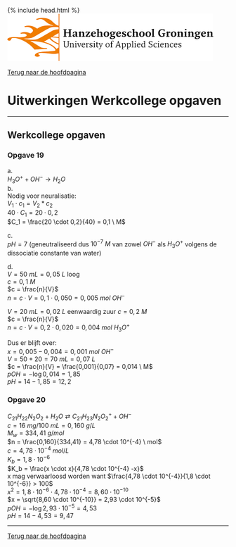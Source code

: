 {% include head.html %}
![Hanze](../hanze/hanze.png)

[Terug naar de hoofdpagina ](../index.md)

# Uitwerkingen Werkcollege opgaven

---

## Werkcollege opgaven

### Opgave 19

a.  
$H_3O^+ + OH^- \rightarrow H_2O$  
b.  
Nodig voor neuralisatie:  
$V_1 \cdot c_1 = V_2 * c_2$  
$40 \cdot C_1 = 20 \cdot 0,2$  
$C_1 = \frac{20 \cdot 0,2}{40} = 0,1 \ M$  

c.  
$pH = 7$ (geneutraliseerd dus $10^{-7} \ M$ van zowel $OH^-$ als $H_3O^+$ volgens de dissociatie constante van water)  

d.  
$V = 50 \ mL = 0,05 \ L$ loog  
$c = 0,1 \ M$  
$c = \frac{n}{V}$  
$n = c \cdot V = 0,1 \cdot 0,050 = 0,005 \ mol \ OH^-$  

$V = 20 \ mL = 0,02 \ L$ eenwaardig zuur
$c = 0,2 \ M$  
$c = \frac{n}{V}$  
$n = c \cdot V = 0,2 \cdot 0,020 = 0,004 \ mol \ H_3O^+$  

Dus er blijft over:  
$x = 0,005-0,004 = 0,001 \ mol \ OH^-$  
$V = 50 + 20 = 70 \ mL = 0,07 \ L$  
$c = \frac{n}{V} = \frac{0,001}{0,07} = 0,014 \ M$  
$pOH = -\log{0,014} = 1,85$  
$pH = 14 - 1,85 = 12,2$  

### Opgave 20

$C_{21}H_{22}N_2O_2 + H_2O \rightleftarrows C_{21}H_{23}N_2O_2^+ + OH^-$  
$c = 16 \ mg/100 \ mL = 0,160 \ g/L$  
$M_w = 334,41 \ g/mol$  
$n = \frac{0,160}{334,41} = 4,78 \cdot 10^{-4} \ mol$  
$c = 4,78 \cdot 10^{-4} \ mol/L$  
$K_b = 1,8 \cdot 10^{-6}$  
$K_b = \frac{x \cdot x}{4,78 \cdot 10^{-4} -x}$  
x mag verwaarloosd worden want $\frac{4,78 \cdot 10^{-4}}{1,8 \cdot 10^{-6}} > 100$  
$x^2 = 1,8 \cdot 10^{-6} \cdot 4,78 \cdot 10^{-4} = 8,60 \cdot 10^{-10}$  
$x = \sqrt{8,60 \cdot 10^{-10}} = 2,93 \cdot 10^{-5}$  
$pOH = -\log{2,93 \cdot 10^{-5}} = 4,53$  
$pH = 14 - 4,53 = 9,47$  

--- 

[Terug naar de hoofdpagina ](../index.md)

